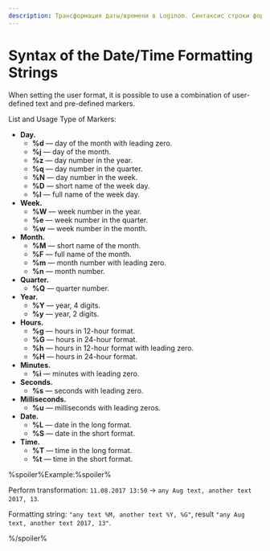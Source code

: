 ```yaml
---
description: Трансформация даты/времени в Loginom. Синтаксис строки форматирования даты/времени.
---
```

# Syntax of the Date/Time Formatting Strings

When setting the user format, it is possible to use a combination of user-defined text and pre-defined markers.

List and Usage Type of Markers:

* **Day.**
   * **%d** — day of the month with leading zero.
   * **%j** — day of the month.
   * **%z** — day number in the year.
   * **%q** — day number in the quarter.
   * **%N** — day number in the week.
   * **%D** — short name of the week day.
   * **%l** — full name of the week day.
* **Week.**
   * **%W** — week number in the year.
   * **%e** — week number in the quarter.
   * **%w** — week number in the month.
* **Month.**
   * **%M** — short name of the month.
   * **%F** — full name of the month.
   * **%m** — month number with leading zero.
   * **%n** — month number.
* **Quarter.**
   * **%Q** — quarter number.
* **Year.**
   * **%Y** — year, 4 digits.
   * **%y** — year, 2 digits.
* **Hours.**
   * **%g** — hours in 12-hour format.
   * **%G** — hours in 24-hour format.
   * **%h** — hours in 12-hour format with leading zero.
   * **%H** — hours in 24-hour format.
* **Minutes.**
   * **%i** — minutes with leading zero.
* **Seconds.**
   * **%s** — seconds with leading zero.
* **Milliseconds.**
   * **%u** — milliseconds with leading zeros.
* **Date.**
   * **%L** — date in the long format.
   * **%S** — date in the short format.
* **Time.**
   * **%T** — time in the long format.
   * **%t** — time in the short format.

%spoiler%Example:%spoiler%

Perform transformation: `11.08.2017 13:50` → `any Aug text, another text 2017, 13`.

Formatting string: `"any text %M, another text %Y, %G"`, result `"any Aug text, another text 2017, 13"`.

%/spoiler%